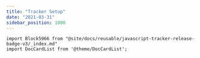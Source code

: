 ```yaml
---
title: "Tracker Setup"
date: "2021-03-31"
sidebar_position: 1000
---
```


```mdx-code-block
import Block5966 from "@site/docs/reusable/javascript-tracker-release-badge-v3/_index.md"
import DocCardList from '@theme/DocCardList';
```

<Block5966/>

<DocCardList/>
